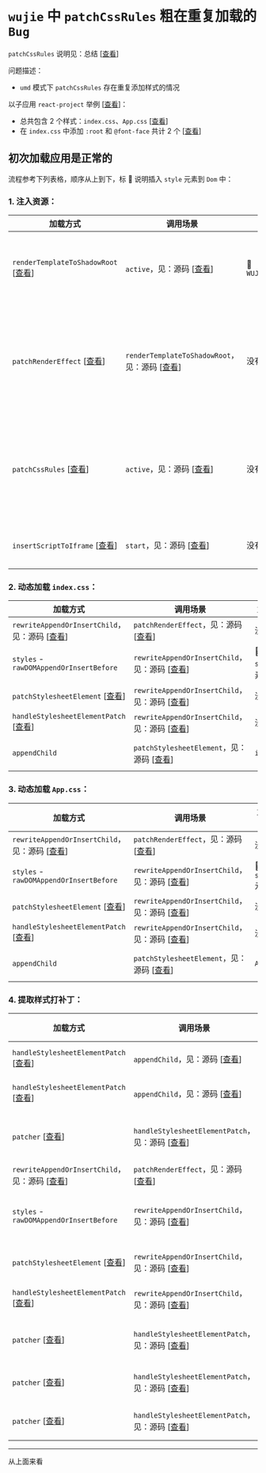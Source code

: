 # `wujie` 中 `patchCssRules` 粗在重复加载的 `Bug`

`patchCssRules` 说明见：总结 [[查看](https://github.com/cgfeel/micro-wujie-substrate?tab=readme-ov-file#-patchcssrules-%E5%AD%90%E5%BA%94%E7%94%A8%E6%A0%B7%E5%BC%8F%E6%89%93%E8%A1%A5%E4%B8%81)]

问题描述：

- `umd` 模式下 `patchCssRules` 存在重复添加样式的情况

以子应用 `react-project` 举例 [[查看](https://github.com/cgfeel/micro-wujie-app-cra)]：

- 总共包含 2 个样式：`index.css`、`App.css` [[查看](https://github.com/cgfeel/micro-wujie-app-cra/tree/main/src)]
- 在 `index.css` 中添加 `:root` 和 `@font-face` 共计 2 个 [[查看](https://github.com/cgfeel/micro-wujie-app-cra/blob/main/src/index.css)]

## 初次加载应用是正常的

流程参考下列表格，顺序从上到下，标 🌟 说明插入 `style` 元素到 `Dom` 中：

### 1. 注入资源：

| 加载方式                                                                                                                                                                                      | 调用场景                                                                                                                                                               | 加载样式               | 说明                                                    |
| --------------------------------------------------------------------------------------------------------------------------------------------------------------------------------------------- | ---------------------------------------------------------------------------------------------------------------------------------------------------------------------- | ---------------------- | ------------------------------------------------------- |
| `renderTemplateToShadowRoot` [[查看](https://github.com/cgfeel/micro-wujie-substrate?tab=readme-ov-file#rendertemplatetoshadowroot-%E6%B8%B2%E6%9F%93%E8%B5%84%E6%BA%90%E5%88%B0-shadowroot)] | `active`，见：源码 [[查看](https://github.com/Tencent/wujie/blob/9733864b0b5e27d41a2dc9fac216e62043273dd3/packages/wujie-core/src/sandbox.ts#L232)]                    | 🌟 `WUJIE_SHADE_STYLE` | 由基座提供的静态样式，用于撑开应用                      |
| `patchRenderEffect` [[查看](https://github.com/cgfeel/micro-wujie-substrate?tab=readme-ov-file#patchrendereffect-%E4%B8%BA%E5%AE%B9%E5%99%A8%E6%89%93%E8%A1%A5%E4%B8%81)]                     | `renderTemplateToShadowRoot`，见：源码 [[查看](https://github.com/Tencent/wujie/blob/9733864b0b5e27d41a2dc9fac216e62043273dd3/packages/wujie-core/src/shadow.ts#L235)] | 没有                   | 不加载样式，只重写 `Dom` 写入操作，为动态加载样式做准备 |
| `patchCssRules` [[查看](https://github.com/cgfeel/micro-wujie-substrate?tab=readme-ov-file#-patchcssrules-%E5%AD%90%E5%BA%94%E7%94%A8%E6%A0%B7%E5%BC%8F%E6%89%93%E8%A1%A5%E4%B8%81)]          | `active`，见：源码 [[查看](https://github.com/Tencent/wujie/blob/9733864b0b5e27d41a2dc9fac216e62043273dd3/packages/wujie-core/src/sandbox.ts#L233)]                    | 没有                   | 静态样式中没有匹配到，等待 `script` 注入后动态渲染样式  |
| `insertScriptToIframe` [[查看](https://github.com/cgfeel/micro-wujie-substrate?tab=readme-ov-file#insertscripttoiframe%E4%B8%BA%E6%B2%99%E7%AE%B1%E6%8F%92%E5%85%A5-script)]                  | `start`，见：源码 [[查看](https://github.com/Tencent/wujie/blob/9733864b0b5e27d41a2dc9fac216e62043273dd3/packages/wujie-core/src/sandbox.ts#L286)]                     | 没有                   | 注入 `script` 渲染应用                                  |

### 2. 动态加载 `index.css`：

| 加载方式                                                                                                                                                                                                                                    | 调用场景                                                                                                                                                               | 加载样式             | 说明                                                                           |
| ------------------------------------------------------------------------------------------------------------------------------------------------------------------------------------------------------------------------------------------- | ---------------------------------------------------------------------------------------------------------------------------------------------------------------------- | -------------------- | ------------------------------------------------------------------------------ |
| `rewriteAppendOrInsertChild`，见：源码 [[查看](https://github.com/Tencent/wujie/blob/9733864b0b5e27d41a2dc9fac216e62043273dd3/packages/wujie-core/src/effect.ts#L158)]                                                                      | `patchRenderEffect`，见：源码 [[查看](https://github.com/Tencent/wujie/blob/9733864b0b5e27d41a2dc9fac216e62043273dd3/packages/wujie-core/src/effect.ts#L427)]          | 没有                 | 劫持 `Dom` 写入                                                                |
| `styles` - `rawDOMAppendOrInsertBefore`                                                                                                                                                                                                     | `rewriteAppendOrInsertChild`，见：源码 [[查看](https://github.com/Tencent/wujie/blob/9733864b0b5e27d41a2dc9fac216e62043273dd3/packages/wujie-core/src/effect.ts#L251)] | 🌟 空的 `style` 元素 | 来自 `React` 应用添加                                                          |
| `patchStylesheetElement` [[查看](https://github.com/cgfeel/micro-wujie-substrate?tab=readme-ov-file#patchstylesheetelement%E5%8A%AB%E6%8C%81%E5%A4%84%E7%90%86%E6%A0%B7%E5%BC%8F%E5%85%83%E7%B4%A0%E7%9A%84%E5%B1%9E%E6%80%A7)]             | `rewriteAppendOrInsertChild`，见：源码 [[查看](https://github.com/Tencent/wujie/blob/9733864b0b5e27d41a2dc9fac216e62043273dd3/packages/wujie-core/src/effect.ts#L253)] | 没有                 | 劫持 `style` 写入操作                                                          |
| `handleStylesheetElementPatch` [[查看](https://github.com/cgfeel/micro-wujie-substrate?tab=readme-ov-file#handlestylesheetelementpatch%E4%B8%BA%E5%BA%94%E7%94%A8%E4%B8%AD%E5%8A%A8%E6%80%81%E6%A0%B7%E5%BC%8F%E6%89%93%E8%A1%A5%E4%B8%81)] | `rewriteAppendOrInsertChild`，见：源码 [[查看](https://github.com/Tencent/wujie/blob/9733864b0b5e27d41a2dc9fac216e62043273dd3/packages/wujie-core/src/effect.ts#L254)] | 没有                 | `style` 内容为空，跳过不处理                                                   |
| `appendChild`                                                                                                                                                                                                                               | `patchStylesheetElement`，见：源码 [[查看](https://github.com/Tencent/wujie/blob/9733864b0b5e27d41a2dc9fac216e62043273dd3/packages/wujie-core/src/effect.ts#L139)]     | `index.css`          | 将样式内容注入 `style` 元素，添加一个微任务执行 `handleStylesheetElementPatch` |

### 3. 动态加载 `App.css`：

| 加载方式                                                                                                                                                                                                                                    | 调用场景                                                                                                                                                               | 加载样式             | 说明                                                                           |
| ------------------------------------------------------------------------------------------------------------------------------------------------------------------------------------------------------------------------------------------- | ---------------------------------------------------------------------------------------------------------------------------------------------------------------------- | -------------------- | ------------------------------------------------------------------------------ |
| `rewriteAppendOrInsertChild`，见：源码 [[查看](https://github.com/Tencent/wujie/blob/9733864b0b5e27d41a2dc9fac216e62043273dd3/packages/wujie-core/src/effect.ts#L158)]                                                                      | `patchRenderEffect`，见：源码 [[查看](https://github.com/Tencent/wujie/blob/9733864b0b5e27d41a2dc9fac216e62043273dd3/packages/wujie-core/src/effect.ts#L427)]          | 没有                 | 劫持 `Dom` 写入                                                                |
| `styles` - `rawDOMAppendOrInsertBefore`                                                                                                                                                                                                     | `rewriteAppendOrInsertChild`，见：源码 [[查看](https://github.com/Tencent/wujie/blob/9733864b0b5e27d41a2dc9fac216e62043273dd3/packages/wujie-core/src/effect.ts#L251)] | 🌟 空的 `style` 元素 | 来自 `React` 应用添加                                                          |
| `patchStylesheetElement` [[查看](https://github.com/cgfeel/micro-wujie-substrate?tab=readme-ov-file#patchstylesheetelement%E5%8A%AB%E6%8C%81%E5%A4%84%E7%90%86%E6%A0%B7%E5%BC%8F%E5%85%83%E7%B4%A0%E7%9A%84%E5%B1%9E%E6%80%A7)]             | `rewriteAppendOrInsertChild`，见：源码 [[查看](https://github.com/Tencent/wujie/blob/9733864b0b5e27d41a2dc9fac216e62043273dd3/packages/wujie-core/src/effect.ts#L253)] | 没有                 | 劫持 `style` 写入操作                                                          |
| `handleStylesheetElementPatch` [[查看](https://github.com/cgfeel/micro-wujie-substrate?tab=readme-ov-file#handlestylesheetelementpatch%E4%B8%BA%E5%BA%94%E7%94%A8%E4%B8%AD%E5%8A%A8%E6%80%81%E6%A0%B7%E5%BC%8F%E6%89%93%E8%A1%A5%E4%B8%81)] | `rewriteAppendOrInsertChild`，见：源码 [[查看](https://github.com/Tencent/wujie/blob/9733864b0b5e27d41a2dc9fac216e62043273dd3/packages/wujie-core/src/effect.ts#L254)] | 没有                 | `style` 内容为空，跳过不处理                                                   |
| `appendChild`                                                                                                                                                                                                                               | `patchStylesheetElement`，见：源码 [[查看](https://github.com/Tencent/wujie/blob/9733864b0b5e27d41a2dc9fac216e62043273dd3/packages/wujie-core/src/effect.ts#L139)]     | `App.css`            | 将样式内容注入 `style` 元素，添加一个微任务执行 `handleStylesheetElementPatch` |

### 4. 提取样式打补丁：

| 加载方式                                                                                                                                                                                                                                    | 调用场景                                                                                                                                                                | 加载样式                        | 说明                                                              |
| ------------------------------------------------------------------------------------------------------------------------------------------------------------------------------------------------------------------------------------------- | ----------------------------------------------------------------------------------------------------------------------------------------------------------------------- | ------------------------------- | ----------------------------------------------------------------- |
| `handleStylesheetElementPatch` [[查看](https://github.com/cgfeel/micro-wujie-substrate?tab=readme-ov-file#handlestylesheetelementpatch%E4%B8%BA%E5%BA%94%E7%94%A8%E4%B8%AD%E5%8A%A8%E6%80%81%E6%A0%B7%E5%BC%8F%E6%89%93%E8%A1%A5%E4%B8%81)] | `appendChild`，见：源码 [[查看](https://github.com/Tencent/wujie/blob/9733864b0b5e27d41a2dc9fac216e62043273dd3/packages/wujie-core/src/effect.ts#L141)]                 | 没有                            | `index.css` 打补丁，发起宏任务 `patcher`                          |
| `handleStylesheetElementPatch` [[查看](https://github.com/cgfeel/micro-wujie-substrate?tab=readme-ov-file#handlestylesheetelementpatch%E4%B8%BA%E5%BA%94%E7%94%A8%E4%B8%AD%E5%8A%A8%E6%80%81%E6%A0%B7%E5%BC%8F%E6%89%93%E8%A1%A5%E4%B8%81)] | `appendChild`，见：源码 [[查看](https://github.com/Tencent/wujie/blob/9733864b0b5e27d41a2dc9fac216e62043273dd3/packages/wujie-core/src/effect.ts#L141)]                 | 没有                            | `App.css` 打补丁，发起宏任务 `patcher`                            |
| `patcher` [[查看](https://github.com/cgfeel/micro-wujie-substrate?tab=readme-ov-file#handlestylesheetelementpatch%E4%B8%BA%E5%BA%94%E7%94%A8%E4%B8%AD%E5%8A%A8%E6%80%81%E6%A0%B7%E5%BC%8F%E6%89%93%E8%A1%A5%E4%B8%81)]                      | `handleStylesheetElementPatch`，见：源码 [[查看](https://github.com/Tencent/wujie/blob/9733864b0b5e27d41a2dc9fac216e62043273dd3/packages/wujie-core/src/effect.ts#L66)] | `:host`                         | 从 `index.css` 中提取 `:host`，通过 `appendChild` 插入容器 `head` |
| `rewriteAppendOrInsertChild`，见：源码 [[查看](https://github.com/Tencent/wujie/blob/9733864b0b5e27d41a2dc9fac216e62043273dd3/packages/wujie-core/src/effect.ts#L158)]                                                                      | `patchRenderEffect`，见：源码 [[查看](https://github.com/Tencent/wujie/blob/9733864b0b5e27d41a2dc9fac216e62043273dd3/packages/wujie-core/src/effect.ts#L427)]           | 没有                            | 劫持 `Dom` 写入                                                   |
| `styles` - `rawDOMAppendOrInsertBefore`                                                                                                                                                                                                     | `rewriteAppendOrInsertChild`，见：源码 [[查看](https://github.com/Tencent/wujie/blob/9733864b0b5e27d41a2dc9fac216e62043273dd3/packages/wujie-core/src/effect.ts#L251)]  | 🌟 将提取的 `:host` 插入 `head` | 由于 `head` 的写入被重写，所以 `:host` 也被拦截                   |
| `patchStylesheetElement` [[查看](https://github.com/cgfeel/micro-wujie-substrate?tab=readme-ov-file#patchstylesheetelement%E5%8A%AB%E6%8C%81%E5%A4%84%E7%90%86%E6%A0%B7%E5%BC%8F%E5%85%83%E7%B4%A0%E7%9A%84%E5%B1%9E%E6%80%A7)]             | `rewriteAppendOrInsertChild`，见：源码 [[查看](https://github.com/Tencent/wujie/blob/9733864b0b5e27d41a2dc9fac216e62043273dd3/packages/wujie-core/src/effect.ts#L253)]  | 没有                            | 拦截 `style` 属性，但 `:host` 无需再操作                          |
| `handleStylesheetElementPatch` [[查看](https://github.com/cgfeel/micro-wujie-substrate?tab=readme-ov-file#handlestylesheetelementpatch%E4%B8%BA%E5%BA%94%E7%94%A8%E4%B8%AD%E5%8A%A8%E6%80%81%E6%A0%B7%E5%BC%8F%E6%89%93%E8%A1%A5%E4%B8%81)] | `rewriteAppendOrInsertChild`，见：源码 [[查看](https://github.com/Tencent/wujie/blob/9733864b0b5e27d41a2dc9fac216e62043273dd3/packages/wujie-core/src/effect.ts#L254)]  | 没有                            | `:host` 打补丁，发起宏任务 `patcher`                              |
| `patcher` [[查看](https://github.com/cgfeel/micro-wujie-substrate?tab=readme-ov-file#handlestylesheetelementpatch%E4%B8%BA%E5%BA%94%E7%94%A8%E4%B8%AD%E5%8A%A8%E6%80%81%E6%A0%B7%E5%BC%8F%E6%89%93%E8%A1%A5%E4%B8%81)]                      | `handleStylesheetElementPatch`，见：源码 [[查看](https://github.com/Tencent/wujie/blob/9733864b0b5e27d41a2dc9fac216e62043273dd3/packages/wujie-core/src/effect.ts#L66)] | 🌟 `@font-face`                 | 从 `index.css` 中提取 `@font-face` 插入 `shadowRoot.host`         |
| `patcher` [[查看](https://github.com/cgfeel/micro-wujie-substrate?tab=readme-ov-file#handlestylesheetelementpatch%E4%B8%BA%E5%BA%94%E7%94%A8%E4%B8%AD%E5%8A%A8%E6%80%81%E6%A0%B7%E5%BC%8F%E6%89%93%E8%A1%A5%E4%B8%81)]                      | `handleStylesheetElementPatch`，见：源码 [[查看](https://github.com/Tencent/wujie/blob/9733864b0b5e27d41a2dc9fac216e62043273dd3/packages/wujie-core/src/effect.ts#L66)] | 没有                            | `App.css` 中没有提取到样式需要打补丁                              |
| `patcher` [[查看](https://github.com/cgfeel/micro-wujie-substrate?tab=readme-ov-file#handlestylesheetelementpatch%E4%B8%BA%E5%BA%94%E7%94%A8%E4%B8%AD%E5%8A%A8%E6%80%81%E6%A0%B7%E5%BC%8F%E6%89%93%E8%A1%A5%E4%B8%81)]                      | `handleStylesheetElementPatch`，见：源码 [[查看](https://github.com/Tencent/wujie/blob/9733864b0b5e27d41a2dc9fac216e62043273dd3/packages/wujie-core/src/effect.ts#L66)] | 没有                            | `:host` 中没有提取到样式需要打补丁                                |

---

从上面来看
